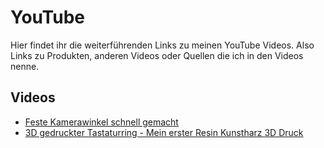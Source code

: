 # YouTube

Hier findet ihr die weiterführenden Links zu meinen YouTube Videos.
Also Links zu Produkten, anderen Videos oder Quellen die ich in den Videos nenne.


## Videos
* [Feste Kamerawinkel schnell gemacht](https://github.com/technikhobbyist/youtube/tree/main/shorts/Feste%20Kamerawinkel%20schnell%20gemacht)
* [3D gedruckter Tastaturring - Mein erster Resin Kunstharz 3D Druck](https://github.com/technikhobbyist/youtube/tree/main/videos/3D%20gedruckter%20Tastaturring%20-%20Mein%20erster%20Resin%20Kunstharz%203D%20Druck)
